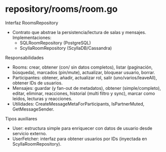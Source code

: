 # repository/rooms/room.go

Interfaz RoomsRepository
- Contrato que abstrae la persistencia/lectura de salas y mensajes. Implementaciones:
  - SQLRoomRepository (PostgreSQL)
  - ScyllaRoomRepository (ScyllaDB/Cassandra)

Responsabilidades
- Rooms: crear, obtener (con/ sin datos completos), listar (paginación, búsqueda), marcados (pin/mute), actualizar, bloquear usuario, borrar.
- Participantes: obtener, añadir, actualizar rol, salir (uno/varios/leaveAll), obtener IDs de usuarios.
- Mensajes: guardar (y fan-out de metadatos), obtener (simple/completo), editar, eliminar, reacciones, historial (multi filtro y sync), marcar como leídos, lecturas y reacciones.
- Utilidades: CreateMessageMetaForParticipants, IsPartnerMuted, GetMessageSender.

Tipos auxiliares
- User: estructura simple para enriquecer con datos de usuario desde servicio externo.
- UserFetcher: interfaz para obtener usuarios por IDs (inyectada en ScyllaRoomRepository).